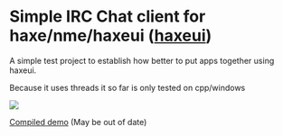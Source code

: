 Simple IRC Chat client for haxe/nme/haxeui (<a href="https://github.com/ianharrigan/haxeui">haxeui</a>)
================================
A simple test project to establish how better to put apps together using haxeui.

Because it uses threads it so far is only tested on cpp/windows

<img src="https://raw.github.com/ianharrigan/hui-irc-threadtest/master/demo/main.jpg" />

<a href="https://raw.github.com/ianharrigan/hui-irc-threadtest/blob/master/demo/demo.zip">Compiled demo</a> (May be out of date)

